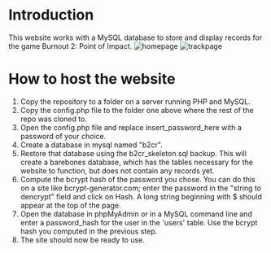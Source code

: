# Introduction
This website works with a MySQL database to store and display records for the game Burnout 2: Point of Impact.
![homepage](https://user-images.githubusercontent.com/34139270/122653096-5b2b5c80-d0f7-11eb-8657-4a798e1868f2.png)
![trackpage](https://user-images.githubusercontent.com/34139270/122653097-5bc3f300-d0f7-11eb-9d6b-daf4ea3425df.png)
# How to host the website
1. Copy the repository to a folder on a server running PHP and MySQL.
2. Copy the config.php file to the folder one above where the rest of the repo was cloned to.
3. Open the config.php file and replace insert_password_here with a password of your choice.
4. Create a database in mysql named "b2cr".
5. Restore that database using the b2cr_skeleton.sql backup. This will create a barebones database, which has the tables necessary for the website to function, but does not contain any records yet.
6. Compute the bcrypt hash of the password you chose. You can do this on a site like bcrypt-generator.com; enter the password in the "string to dencrypt" field and click on Hash. A long string beginning with $ should appear at the top of the page.
7. Open the database in phpMyAdmin or in a MySQL command line and enter a password_hash for the user in the 'users' table. Use the bcrypt hash you computed in the previous step.
8. The site should now be ready to use.
